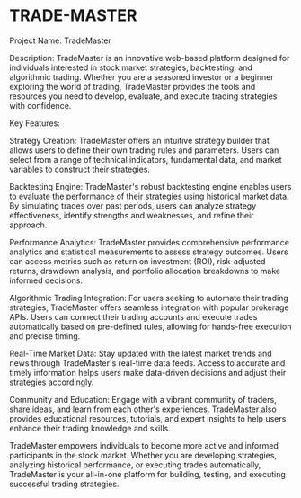 # TRADE-MASTER
Project Name: TradeMaster

Description:
TradeMaster is an innovative web-based platform designed for individuals interested in stock market strategies, backtesting, and algorithmic trading. Whether you are a seasoned investor or a beginner exploring the world of trading, TradeMaster provides the tools and resources you need to develop, evaluate, and execute trading strategies with confidence.

Key Features:

Strategy Creation: TradeMaster offers an intuitive strategy builder that allows users to define their own trading rules and parameters. Users can select from a range of technical indicators, fundamental data, and market variables to construct their strategies.

Backtesting Engine: TradeMaster's robust backtesting engine enables users to evaluate the performance of their strategies using historical market data. By simulating trades over past periods, users can analyze strategy effectiveness, identify strengths and weaknesses, and refine their approach.

Performance Analytics: TradeMaster provides comprehensive performance analytics and statistical measurements to assess strategy outcomes. Users can access metrics such as return on investment (ROI), risk-adjusted returns, drawdown analysis, and portfolio allocation breakdowns to make informed decisions.

Algorithmic Trading Integration: For users seeking to automate their trading strategies, TradeMaster offers seamless integration with popular brokerage APIs. Users can connect their trading accounts and execute trades automatically based on pre-defined rules, allowing for hands-free execution and precise timing.

Real-Time Market Data: Stay updated with the latest market trends and news through TradeMaster's real-time data feeds. Access to accurate and timely information helps users make data-driven decisions and adjust their strategies accordingly.

Community and Education: Engage with a vibrant community of traders, share ideas, and learn from each other's experiences. TradeMaster also provides educational resources, tutorials, and expert insights to help users enhance their trading knowledge and skills.

TradeMaster empowers individuals to become more active and informed participants in the stock market. Whether you are developing strategies, analyzing historical performance, or executing trades automatically, TradeMaster is your all-in-one platform for building, testing, and executing successful trading strategies.
